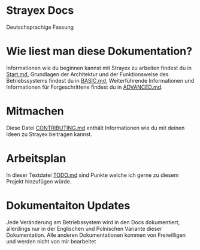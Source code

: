 # Strayex Docs

Deutschsprachige Fassung

# Wie liest man diese Dokumentation?

Informationen wie du beginnen kannst mit Strayex zu arbeiten findest du in [Start.md](https://github.com/StraykerPL/StrayexOS/blob/master/docs/en/START.md),
Grundlagen der Architektur und der Funktionsweise des Betriebssystems findest du in [BASIC.md](https://github.com/StraykerPL/StrayexOS/blob/master/docs/en/BASIC.md),
Weiterführende Informationen und Informationen für Forgeschrittene findest du in [ADVANCED.md](https://github.com/StraykerPL/StrayexOS/blob/master/docs/en/ADVANCED.md).

# Mitmachen
Diese Datei [CONTRIBUTING.md](https://github.com/StraykerPL/StrayexOS/blob/master/docs/en/CONTRIBUTING.md) enthält Informationen wie du mit deinen Ideen zu Strayex beitragen kannst.

# Arbeitsplan

In dieser Textdatei [TODO.md](https://github.com/StraykerPL/StrayexOS/blob/master/docs/TODO.md) sind Punkte welche ich gerne zu diesem Projekt hinzufügen würde.

# Dokumentaiton Updates

Jede Veränderung am Betriebssystem wird in den Docs dokumentiert, allerdings nur in der Englischen und Polnischen Variante dieser Dokumentation. Alle anderen Dokumentationen kommen von Freiwilligen und werden nicht von mir bearbeitet
